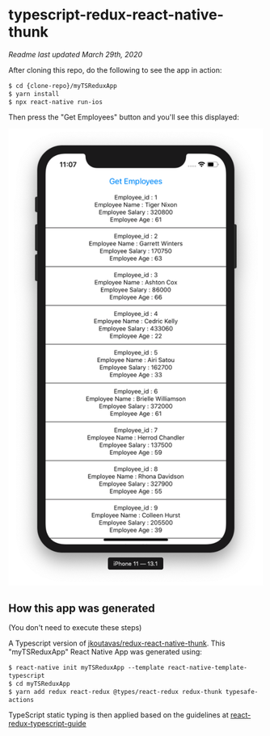 # typescript-redux-react-native-thunk

*Readme last updated March 29th, 2020*

After cloning this repo, do the following to see the app in action:

```
$ cd {clone-repo}/myTSReduxApp
$ yarn install
$ npx react-native run-ios

```

Then press the "Get Employees" button and you'll see this displayed:


![](ScreenShot.png)


## How this app was generated

(You don't need to execute these steps)

A Typescript version of [jkoutavas/redux-react-native-thunk](https://github.com/jkoutavas/redux-react-native-thunk). 
This "myTSReduxApp" React Native App was generated using:

```
$ react-native init myTSReduxApp --template react-native-template-typescript
$ cd myTSReduxApp
$ yarn add redux react-redux @types/react-redux redux-thunk typesafe-actions
```

TypeScript static typing is then applied based on the guidelines at [react-redux-typescript-guide](https://github.com/piotrwitek/react-redux-typescript-guide)

